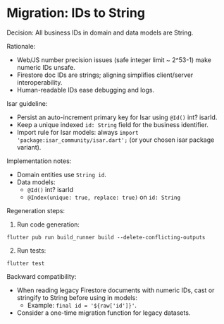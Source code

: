 # Migration: IDs to String

Decision: All business IDs in domain and data models are String.

Rationale:
- Web/JS number precision issues (safe integer limit ~ 2^53-1) make numeric IDs unsafe.
- Firestore doc IDs are strings; aligning simplifies client/server interoperability.
- Human-readable IDs ease debugging and logs.

Isar guideline:
- Persist an auto-increment primary key for Isar using `@Id()` int? isarId.
- Keep a unique indexed `id: String` field for the business identifier.
- Import rule for Isar models: always `import 'package:isar_community/isar.dart';` (or your chosen isar package variant).

Implementation notes:
- Domain entities use `String id`.
- Data models:
  - `@Id()` int? isarId
  - `@Index(unique: true, replace: true)` on `id: String`

Regeneration steps:
1. Run code generation:
```
flutter pub run build_runner build --delete-conflicting-outputs
```
2. Run tests:
```
flutter test
```

Backward compatibility:
- When reading legacy Firestore documents with numeric IDs, cast or stringify to String before using in models:
  - Example: `final id = '${raw['id']}'`.
- Consider a one-time migration function for legacy datasets.
